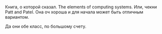 Книга, о которой сказал.
The elements of computing systems.
Или, чекни Patt and Patel. 
Она оч хороша и для начала может быть отличным вариантом.

Да они обе класс, по большому счету.

